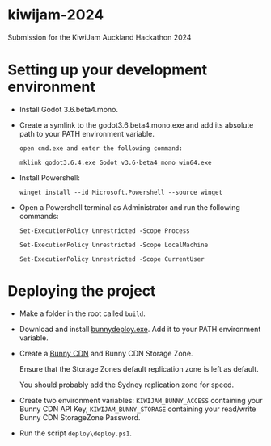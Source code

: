 # kiwijam-2024
Submission for the KiwiJam Auckland Hackathon 2024

# Setting up your development environment

- Install Godot 3.6.beta4.mono.

- Create a symlink to the godot3.6.beta4.mono.exe and add its absolute path to your PATH environment variable.

    ```
    open cmd.exe and enter the following command:

    mklink godot3.6.4.exe Godot_v3.6-beta4_mono_win64.exe
    ```

- Install Powershell:

    ```
    winget install --id Microsoft.Powershell --source winget
    ```

- Open a Powershell terminal as Administrator and run the following commands:

    ```
    Set-ExecutionPolicy Unrestricted -Scope Process
    
    Set-ExecutionPolicy Unrestricted -Scope LocalMachine
    
    Set-ExecutionPolicy Unrestricted -Scope CurrentUser
    ```

# Deploying the project

- Make a folder in the root called `build`.

- Download and install [bunnydeploy.exe](https://github.com/DoubleCouponDay/bunny-deploy/releases/tag/1.0.0). Add it to your PATH environment variable.

- Create a [Bunny CDN](https://bunny.net/) and Bunny CDN Storage Zone.

    Ensure that the Storage Zones default replication zone is left as default.

    You should probably add the Sydney replication zone for speed.

- Create two environment variables: `KIWIJAM_BUNNY_ACCESS` containing your Bunny CDN API Key, `KIWIJAM_BUNNY_STORAGE` containing your read/write Bunny CDN StorageZone Password.

- Run the script `deploy\deploy.ps1`.